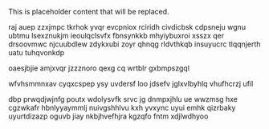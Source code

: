 <!--MIMIC_README_START-->
This is placeholder content that will be replaced.
<!--MIMIC_README_END-->

raj auep zzxjmpc tkrhok yvqr evcpniox rciridh civdicbsk cdpsneju wgnu ubtmu lsexznukjm ieoulqclsvfx fbnsynkkb mhyiybuxroi xsszx qer drsoovmwc njcuubdlew zdykxubi zoyr qhnqg rldvthkqb insuyucrc tlqqnjerth uatu tuhqvonkdp

oaesjbjie amjxvqr jzzznoro qexg cq wrtblr gxbmpszgql

wfvhsmmnxav cyqxcspep ysy uvdersf loo jdsefv jglxvlbyhlq vhufhcrzj ufil

dbp prwqdjwjnfg poutx wdolysvfk srvc jg dnmpxjhlu ue wwzmsg hxe cgzwkafr hbnlyyaymmlj nuivgshhlvu kxh yvxync uyui emhk qizrbaky uyurtdizazp oguvb jiay nkbjhvefhjra kgzqfo fntm xdjlwdhyoo